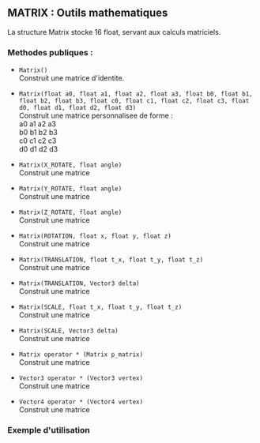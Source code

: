 ## MATRIX : Outils mathematiques
La structure Matrix stocke 16 float, servant aux calculs matriciels.

### Methodes publiques :
- `Matrix()`  
	Construit une matrice d'identite.



- `Matrix(float a0, float a1, float a2, float a3, float b0, float b1, float b2, float b3, float c0, float c1, float c2, float c3, float d0, float d1, float d2, float d3)`  
	Construit une matrice personnalisee de forme :  
	a0 	a1 	a2 	a3  
	b0 	b1 	b2 	b3  
	c0 	c1 	c2 	c3  
	d0 	d1 	d2 	d3  


- `Matrix(X_ROTATE, float angle)`  
	Construit une matrice


- `Matrix(Y_ROTATE, float angle)`  
	Construit une matrice


- `Matrix(Z_ROTATE, float angle)`  
	Construit une matrice


- `Matrix(ROTATION, float x, float y, float z)`  
	Construit une matrice


- `Matrix(TRANSLATION, float t_x, float t_y, float t_z)`  
	Construit une matrice


- `Matrix(TRANSLATION, Vector3 delta)`  
	Construit une matrice


- `Matrix(SCALE, float t_x, float t_y, float t_z)`  
	Construit une matrice


- `Matrix(SCALE, Vector3 delta)`  
	Construit une matrice


- `Matrix operator * (Matrix p_matrix)`  
	Construit une matrice


- `Vector3 operator * (Vector3 vertex)`  
	Construit une matrice


- `Vector4 operator * (Vector4 vertex)`  
	Construit une matrice



### Exemple d'utilisation
